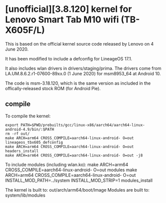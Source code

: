 
#  [unofficial][3.8.120] kernel for Lenovo Smart Tab M10 wifi (TB-X605F/L)

This is based on the official kernel source code released by Lenovo on 4 June 2020.

It has been modified to include a defconfig for LineageOS 17.1.

It also includes wlan drivers in drivers/staging/prima.  The drivers come from LA.UM.8.6.2.r1-07600-89xx.0 (1 June 2020) for msm8953_64 at Android 10.

The code is msm-3.18.120, which is the same version as included in the offically-released stock ROM (for Android Pie).

## compile
To compile the kernel:

	export PATH=$PWD/prebuilts/gcc/linux-x86/aarch64/aarch64-linux-android-4.9/bin/:$PATH
	rm -rf out/
	make ARCH=arm64 CROSS_COMPILE=aarch64-linux-android- O=out lineageos_tbx605_defconfig
	make ARCH=arm64 CROSS_COMPILE=aarch64-linux-android- O=out headers_install
	make ARCH=arm64 CROSS_COMPILE=aarch64-linux-android- O=out -j8

To include modules (including wlan.ko):
	make ARCH=arm64 CROSS_COMPILE=aarch64-linux-android- O=out modules
	make ARCH=arm64 CROSS_COMPILE=aarch64-linux-android- O=out INSTALL_MOD_PATH=../system INSTALL_MOD_STRIP=1 modules_install
	
The kernel is built to:  out/arch/arm64/boot/Image
Modules are built to:    system/lib/modules

